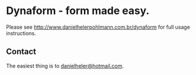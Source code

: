 # Dynaform - form made easy.

Please see http://www.danielhelerpohlmann.com.br/dynaform for full usage instructions.

## Contact

The easiest thing is to [danielheler@hotmail.com](danielheler@hotmail.com).
